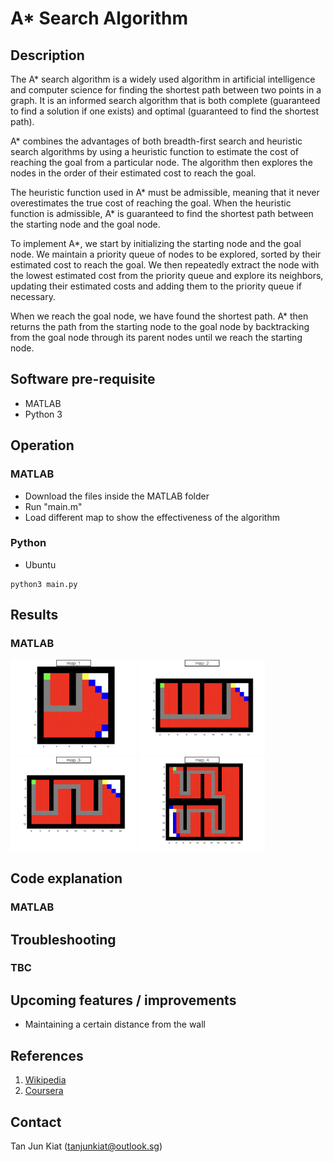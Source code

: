 # A* Search Algorithm


## Description
The A* search algorithm is a widely used algorithm in artificial intelligence and computer science for finding the shortest path between two points in a graph. It is an informed search algorithm that is both complete (guaranteed to find a solution if one exists) and optimal (guaranteed to find the shortest path).

A* combines the advantages of both breadth-first search and heuristic search algorithms by using a heuristic function to estimate the cost of reaching the goal from a particular node. The algorithm then explores the nodes in the order of their estimated cost to reach the goal.

The heuristic function used in A* must be admissible, meaning that it never overestimates the true cost of reaching the goal. When the heuristic function is admissible, A* is guaranteed to find the shortest path between the starting node and the goal node.

To implement A*, we start by initializing the starting node and the goal node. We maintain a priority queue of nodes to be explored, sorted by their estimated cost to reach the goal. We then repeatedly extract the node with the lowest estimated cost from the priority queue and explore its neighbors, updating their estimated costs and adding them to the priority queue if necessary.

When we reach the goal node, we have found the shortest path. A* then returns the path from the starting node to the goal node by backtracking from the goal node through its parent nodes until we reach the starting node.

## Software pre-requisite
- MATLAB
- Python 3

## Operation
### MATLAB
- Download the files inside the MATLAB folder
- Run "main.m"
- Load different map to show the effectiveness of the algorithm

### Python
- Ubuntu
```
python3 main.py
```


## Results
### MATLAB
<img src="https://github.com/TanJunKiat/A-star-Search/blob/main/images/map_1.jpeg" width=40% height=40%> <img src="https://github.com/TanJunKiat/A-star-Search/blob/main/images/map_2.jpeg" width=40% height=40%>
<img src="https://github.com/TanJunKiat/A-star-Search/blob/main/images/map_3.jpeg" width=40% height=40%> <img src="https://github.com/TanJunKiat/A-star-Search/blob/main/images/map_4.jpeg" width=40% height=40%>

## Code explanation
### MATLAB


## Troubleshooting
### TBC

## Upcoming features / improvements
- Maintaining a certain distance from the wall


## References
1. [Wikipedia](https://en.wikipedia.org/wiki/A*_search_algorithm)
2. [Coursera](https://www.coursera.org/learn/robotics-motion-planning)

## Contact
Tan Jun Kiat (tanjunkiat@outlook.sg)
